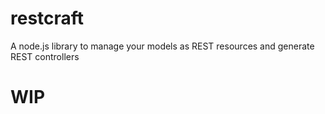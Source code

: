 restcraft
=========

A node.js library to manage your models as REST resources and generate REST controllers

WIP
=========
